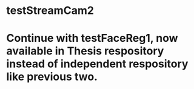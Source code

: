 # testStreamCam2
# Continue with testFaceReg1, now available in Thesis respository instead of independent respository like previous two.

